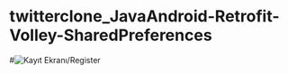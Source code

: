# twitterclone_JavaAndroid-Retrofit-Volley-SharedPreferences

#![Kayıt Ekranı/Register](http://www.bayramkus.com/twitterclone/twitterapp.gif)  

